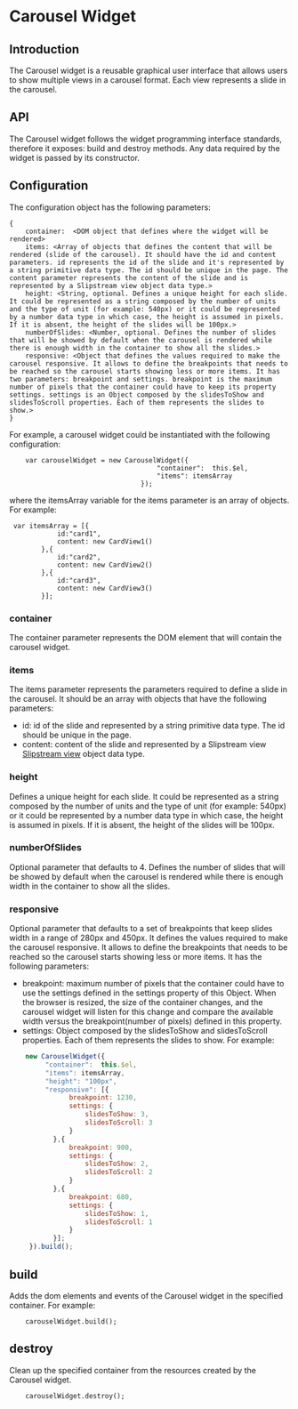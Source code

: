 # Carousel Widget


## Introduction
The Carousel widget is a reusable graphical user interface that allows users to show multiple views in a carousel format. Each view represents a slide in the carousel.

## API
The Carousel widget follows the widget programming interface standards, therefore it exposes: build and destroy methods. Any data required by the widget is passed by its constructor.


## Configuration
The configuration object has the following parameters:

```
{
    container:  <DOM object that defines where the widget will be rendered>
    items: <Array of objects that defines the content that will be rendered (slide of the carousel). It should have the id and content parameters. id represents the id of the slide and it's represented by a string primitive data type. The id should be unique in the page. The content parameter represents the content of the slide and is represented by a Slipstream view object data type.>
    height: <String, optional. Defines a unique height for each slide. It could be represented as a string composed by the number of units and the type of unit (for example: 540px) or it could be represented by a number data type in which case, the height is assumed in pixels. If it is absent, the height of the slides will be 100px.>
    numberOfSlides: <Number, optional. Defines the number of slides that will be showed by default when the carousel is rendered while there is enough width in the container to show all the slides.>
    responsive: <Object that defines the values required to make the carousel responsive. It allows to define the breakpoints that needs to be reached so the carousel starts showing less or more items. It has two parameters: breakpoint and settings. breakpoint is the maximum number of pixels that the container could have to keep its property settings. settings is an Object composed by the slidesToShow and slidesToScroll properties. Each of them represents the slides to show.>
}
```

For example, a carousel widget could be instantiated with the following configuration:

```
    var carouselWidget = new CarouselWidget({
                                     "container":  this.$el,
                                     "items": itemsArray
                                 });
```

where the itemsArray variable for the items parameter is an array of objects. For example:

```
 var itemsArray = [{
            id:"card1",
            content: new CardView1()
        },{
            id:"card2",
            content: new CardView2()
        },{
            id:"card3",
            content: new CardView3()
        }];
```

### container
The container parameter represents the DOM element that will contain the carousel widget.

### items
The items parameter represents the parameters required to define a slide in the carousel. It should be an array with objects that have the following parameters:
- id: id of the slide and represented by a string primitive data type. The id should be unique in the page.
- content: content of the slide and represented by a Slipstream view [Slipstream view](docs/Views.md) object data type.

### height
Defines a unique height for each slide. It could be represented as a string composed by the number of units and the type of unit (for example: 540px) or it could be represented by a number data type in which case, the height is assumed in pixels. If it is absent, the height of the slides will be 100px.

### numberOfSlides
Optional parameter that defaults to 4. Defines the number of slides that will be showed by default when the carousel is rendered while there is enough width in the container to show all the slides.

### responsive
Optional parameter that defaults to a set of breakpoints that keep slides width in a range of 280px and 450px. It defines the values required to make the carousel responsive. It allows to define the breakpoints that needs to be reached so the carousel starts showing less or more items. It has the following parameters:
- breakpoint: maximum number of pixels that the container could have to use the settings defined in the settings property of this Object. When the browser is resized, the size of the container changes, and the carousel widget will listen for this change and compare the available width versus the breakpoint(number of pixels) defined in this property.
- settings: Object composed by the slidesToShow and slidesToScroll properties. Each of them represents the slides to show. For example:

```javascript
    new CarouselWidget({
         "container":  this.$el,
         "items": itemsArray,
         "height": "100px",
         "responsive": [{
               breakpoint: 1230,
               settings: {
                   slidesToShow: 3,
                   slidesToScroll: 3
               }
           },{
               breakpoint: 900,
               settings: {
                   slidesToShow: 2,
                   slidesToScroll: 2
               }
           },{
               breakpoint: 680,
               settings: {
                   slidesToShow: 1,
                   slidesToScroll: 1
               }
           }];
     }).build();
```

## build
Adds the dom elements and events of the Carousel widget in the specified container. For example:

```
    carouselWidget.build();
```

## destroy
Clean up the specified container from the resources created by the Carousel widget.

```
    carouselWidget.destroy();
```